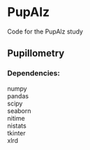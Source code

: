 # PupAlz
Code for the PupAlz study

## Pupillometry
### Dependencies:
   numpy  
   pandas  
   scipy  
   seaborn  
   nitime  
   nistats  
   tkinter  
   xlrd
   
